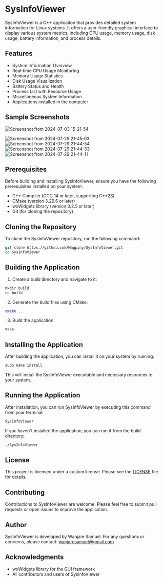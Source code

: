 # SysInfoViewer

SysInfoViewer is a C++ application that provides detailed system information for Linux systems. It offers a user-friendly graphical interface to display various system metrics, including CPU usage, memory usage, disk usage, battery information, and process details.

## Features

- System Information Overview
- Real-time CPU Usage Monitoring
- Memory Usage Statistics
- Disk Usage Visualization
- Battery Status and Health
- Process List with Resource Usage
- Miscellaneous System Information
- Applications installed in the computer

## Sample Screenshots
![Screenshot from 2024-07-03 15-21-54](https://github.com/user-attachments/assets/0dd5c13f-dfc1-4110-9f06-b1d38bb7258b)

![Screenshot from 2024-07-29 21-45-03](https://github.com/user-attachments/assets/d2b934b3-102e-42a6-8f0e-545547d7b164)
![Screenshot from 2024-07-29 21-44-54](https://github.com/user-attachments/assets/dc771418-dd48-4398-9c2f-3dac01af1770)
![Screenshot from 2024-07-29 21-44-33](https://github.com/user-attachments/assets/a4259165-c210-45f9-884f-080bad918951)
![Screenshot from 2024-07-29 21-44-11](https://github.com/user-attachments/assets/7731bdf6-00a8-4075-86b5-1218e8093588)


## Prerequisites

Before building and installing SysInfoViewer, ensure you have the following prerequisites installed on your system:

- C++ Compiler (GCC 14 or later, supporting C++23)
- CMake (version 3.29.6 or later)
- wxWidgets library (version 3.2.5 or later)
- Git (for cloning the repository)

## Cloning the Repository

To clone the SysInfoViewer repository, run the following command:

```bash
git clone https://github.com/Magpiny/SysInfoViewer.git
cd SysInfoViewer
```

## Building the Application

1. Create a build directory and navigate to it:

```bash
mkdir build
cd build
```

2. Generate the build files using CMake:

```bash
cmake ..
```

3. Build the application:

```bash
make
```

## Installing the Application

After building the application, you can install it on your system by running:

```bash
sudo make install
```

This will install the SysInfoViewer executable and necessary resources to your system.

## Running the Application

After installation, you can run SysInfoViewer by executing this command from your terminal:

```bash
SysInfoViewer
```

If you haven't installed the application, you can run it from the build directory:

```bash
./SysInfoViewer
```

## License

This project is licensed under a custom license. Please see the [LICENSE](LICENSE) file for details.

## Contributing

Contributions to SysInfoViewer are welcome. Please feel free to submit pull requests or open issues to improve the application.

## Author

SysInfoViewer is developed by Wanjare Samuel. For any questions or concerns, please contact: wanjaresamuel@gmail.com

## Acknowledgments

- wxWidgets library for the GUI framework
- All contributors and users of SysInfoViewer
